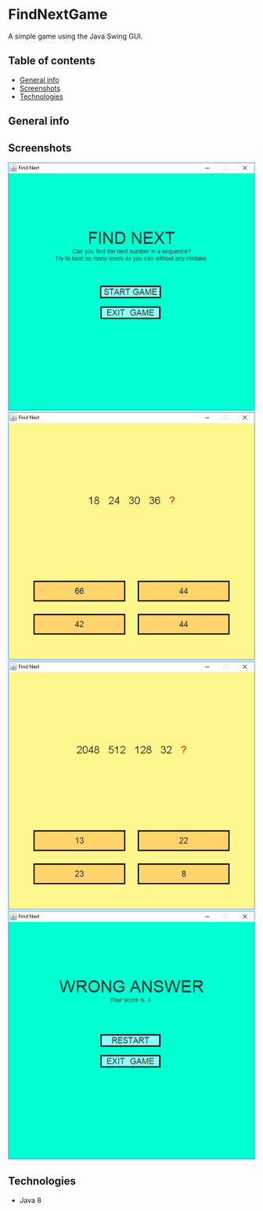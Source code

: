 # FindNextGame
A simple game using the Java Swing GUI.

## Table of contents
* [General info](#general-info)
* [Screenshots](#screenshots)
* [Technologies](#technologies)

## General info



## Screenshots
![Start panel](./images/start_panel.png)
![Example sequence 1](./images/example_sequence1.png)
![Example sequence 2](./images/example_sequence2.png)
![End panel](./images/end_panel.png)

## Technologies
* Java 8
